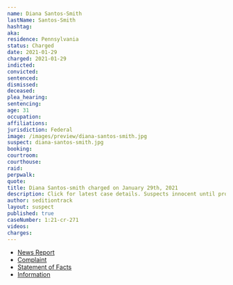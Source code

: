 ```yaml
---
name: Diana Santos-Smith
lastName: Santos-Smith
hashtag:
aka:
residence: Pennsylvania
status: Charged
date: 2021-01-29
charged: 2021-01-29
indicted:
convicted: 
sentenced: 
dismissed: 
deceased:
plea_hearing:
sentencing:
age: 31
occupation:
affiliations:
jurisdiction: Federal
image: /images/preview/diana-santos-smith.jpg
suspect: diana-santos-smith.jpg
booking:
courtroom:
courthouse:
raid:
perpwalk:
quote:
title: Diana Santos-smith charged on January 29th, 2021
description: Click for latest case details. Suspects innocent until proven guilty.
author: seditiontrack
layout: suspect
published: true
caseNumber: 1:21-cr-271
videos:
charges:
---
```

- [News Report](https://www.mcall.com/news/police/mc-nws-pennsylvania-women-charged-in-capitol-siege-20210130-zsgjdrfdibgpboyuatcphtlaxq-story.html)
- [Complaint](https://www.justice.gov/opa/page/file/1362581/download)
- [Statement of Facts](https://www.justice.gov/opa/page/file/1362581/download)
- [Information](https://www.justice.gov/usao-dc/case-multi-defendant/file/1383076/download)
